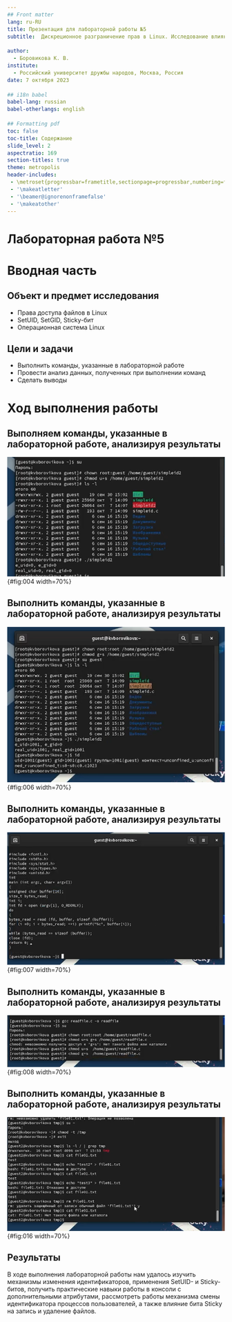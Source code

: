 ```yaml
---
## Front matter
lang: ru-RU
title: Презентация для лабораторной работы №5
subtitle:  Дискреционное разграничение прав в Linux. Исследование влияния дополнительных атрибутов

author:
  - Боровикова К. В.
institute:
  - Российский университет дружбы народов, Москва, Россия
date: 7 октября 2023

## i18n babel
babel-lang: russian
babel-otherlangs: english

## Formatting pdf
toc: false
toc-title: Содержание
slide_level: 2
aspectratio: 169
section-titles: true
theme: metropolis
header-includes:
 - \metroset{progressbar=frametitle,sectionpage=progressbar,numbering=fraction}
 - '\makeatletter'
 - '\beamer@ignorenonframefalse'
 - '\makeatother'
---
```


# Лабораторная работа №5

# Вводная часть

## Объект и предмет исследования

- Права доступа файлов в Linux 
- SetUID, SetGID, Sticky-бит
- Операционная система Linux

## Цели и задачи

- Выполнить команды, указанные в лабораторной работе
- Провести анализ данных, полученных при выполнении команд
- Сделать выводы


# Ход выполнения работы

##  Выполняем команды, указанные в лабораторной работе, анализируя результаты

![Меняем владельца файла и права доступа на него](image/4.png){#fig:004 width=70%}

##  Выполнить команды, указанные в лабораторной работе, анализируя результаты

![Делаем то же самое для SetGID-бита](image/6.png){#fig:006 width=70%}

##  Выполнить команды, указанные в лабораторной работе, анализируя результаты

![Содержимое readfile.c](image/7.png){#fig:007 width=70%}

##  Выполнить команды, указанные в лабораторной работе, анализируя результаты

![Компиляция, смена владельца и прав доступа](image/8.png){#fig:008 width=70%}

##  Выполнить команды, указанные в лабораторной работе, анализируя результаты

![Выполняем действия с файлом file01.txt после снятия Sticky-бита](image/16.png){#fig:016 width=70%}

## Результаты

В ходе выполнения лабораторной работы нам удалось изучить механизмы изменения идентификаторов, применения SetUID- и Sticky-битов, получить практические навыки работы в консоли с дополнительными атрибутами, рассмотреть работы механизма смены идентификатора процессов пользователей, а также влияние бита Sticky на запись и удаление файлов.